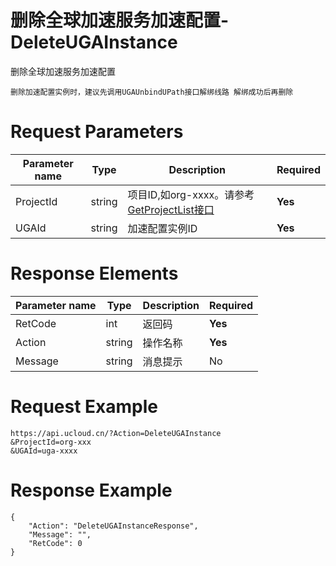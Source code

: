 # 删除全球加速服务加速配置-DeleteUGAInstance

删除全球加速服务加速配置

```
删除加速配置实例时，建议先调用UGAUnbindUPath接口解绑线路 解绑成功后再删除
```

# Request Parameters
|Parameter name|Type|Description|Required|
|---|---|---|---|
|ProjectId|string|项目ID,如org-xxxx。请参考[GetProjectList接口](api/summary/get_project_list)|**Yes**|
|UGAId|string|加速配置实例ID|**Yes**|

# Response Elements
|Parameter name|Type|Description|Required|
|---|---|---|---|
|RetCode|int|返回码|**Yes**|
|Action|string|操作名称|**Yes**|
|Message|string|消息提示|No|

# Request Example
```
https://api.ucloud.cn/?Action=DeleteUGAInstance
&ProjectId=org-xxx
&UGAId=uga-xxxx
```

# Response Example
```
{
    "Action": "DeleteUGAInstanceResponse", 
    "Message": "", 
    "RetCode": 0
}
```

